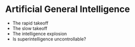 # Artificial General Intelligence

* The rapid takeoff
* The slow takeoff
* The intelligence explosion
* Is superintelligence uncontrollable?
